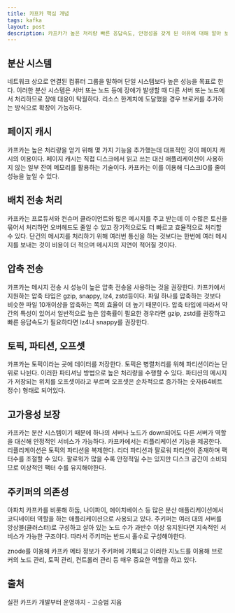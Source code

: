 ```yaml
---
title: 카프카 핵심 개념
tags: kafka
layout: post
description: 카프카가 높은 처리량 빠른 응답속도, 안정성을 갖게 된 이유에 대해 알아 보자
---
```


## 분산 시스템

네트워크 상으로 연결된 컴퓨터 그룹을 말하며 단일 시스템보다 높은 성능을 목표로 한다. 이러한 분산 시스템은 서버 또는 노드 등에 장애가 발생할 때 다른 서버 또는 노드에서 처리하므로 장애 대응이 탁월하다. 리소스 한계치에 도달했을 경우 브로커를 추가하는 방식으로 확장이 가능하다.

## 페이지 캐시

카프카는 높은 처리량을 얻기 위해 몇 가지 기능을 추가했는데 대표적인 것이 페이지 캐시의 이용이다. 페이지 캐시는 직접 디스크에서 읽고 쓰는 대신 애플리케이션이 사용하지 않는 일부 잔여 메모리를 활용하는 기술이다. 카프카는 이를 이용해 디스크IO를 줄여 성능을 높일 수 있다.

## 배치 전송 처리

카프카는 프로듀서와 컨슈머 클라이언트와 많은 메시지를 주고 받는데 이 수많은 토신을 묶어서 처리하면 오버헤드도 줄일 수 있고 장기적으로도 더 빠르고 효율적으로 처리할 수 있다. 단건의 메시지를 처리하기 위해 여러번 통신을 하는 것보다는 한번에 여러 메시지를 보내는 것이 비용이 더 적으며 메시지의 지연이 적어질 것이다.

## 압축 전송

카프카는 메시지 전송 시 성능이 높은 압축 전송을 사용하는 것을 권장한다. 카프카에서 지원하는 압축 타입은 gzip, snappy, lz4, zstd등이다. 파일 하나를 압축하는 것보다 비슷한 파일 10개이상을 압축하는 쪽의 효율이 더 높기 때문이다. 압축 타입에 따라서 약간의 특성이 있어서 일반적으로 높은 압축률이 필요한 경우라면 gzip, zstd를 권장하고 빠른 응답속도가 필요하다면 lz4나 snappy를 권장한다.

## 토픽, 파티션, 오프셋

카프카는 토픽이라는 곳에 데이터를 저장한다. 토픽은 병렬처리를 위해 파티션이라는 단위로 나뉜다. 이러한 파티셔닝 방법으로 높은 처리량을 수행할 수 있다. 파티션의 메시지가 저장되는 위치를 오프셋이라고 부르며 오프셋은 순차적으로 증가하는 숫자(64비트 정수) 형태로 되어있다.

## 고가용성 보장

카프카는 분산 시스템이기 때문에 하나의 서버나 노드가 down되어도 다른 서버가 역할을 대신해 안정적인 서비스가 가능하다. 카프카에서는 리플리케이션 기능을 제공한다. 리플리케이션은 토픽의 파티션을 복제한다. 리더 파티션과 팔로워 파티션이 존재하며 팩터수를 조절할 수 있다. 팔로워가 많을 수록 안정적일 수는 있지만 디스크 공간이 소비되므로 이상적인 팩터 수를 유지해야한다.

## 주키퍼의 의존성

아파치 카프카를 비롯해 하둡, 나이파이, 에이치베이스 등 많은 분산 애플리케이션에서 코디네이터 역할을 하는 애플리케이션으로 사용되고 있다. 주키퍼는 여러 대의 서버를 앙상블(클러스터)로 구성하고 살아 있는 노드 수가 과반수 이상 유지된다면 지속적인 서비스가 가능한 구조이다. 따라서 주키퍼는 반드시 홀수로 구성해야한다.

znode를 이용해 카프카 메타 정보가 주키퍼에 기록되고 이러한 지노드를 이용해 브로커의 노드 관리, 토픽 관리, 컨트롤러 관리 등 매우 중요한 역할을 하고 있다.

## 출처

실전 카프카 개발부터 운영까지 - 고승범 지음